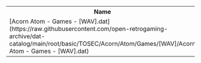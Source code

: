 <table>
<tr><th>Name</th><th>Size</th></tr>
<tr><td>
[Acorn Atom - Games - [WAV].dat](https://raw.githubusercontent.com/open-retrogaming-archive/dat-catalog/main/root/basic/TOSEC/Acorn/Atom/Games/[WAV]/Acorn Atom - Games - [WAV].dat)
</td><td>4592</td></tr>
</table>
